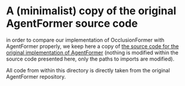 # A (minimalist) copy of the original AgentFormer source code

in order to compare our implementation of OcclusionFormer with AgentFormer properly, we keep here a copy of [the source code for the original implementation of AgentFormer](https://github.com/Khrylx/AgentFormer) (nothing is modified within the source code presented here, only the paths to imports are modified).

All code from within this directory is directly taken from the original AgentFormer repository.
